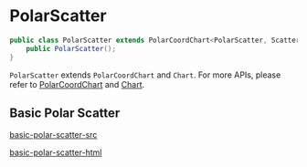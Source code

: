 # PolarScatter

```java
public class PolarScatter extends PolarCoordChart<PolarScatter, ScatterSeries> {
    public PolarScatter();
}
```

`PolarScatter` extends `PolarCoordChart` and `Chart`. For more APIs, please refer to [PolarCoordChart](polar-coord-chart) and [Chart](chart).

## Basic Polar Scatter

[basic-polar-scatter-src](_media/polar-scatter/basic-polar-scatter-src.md ':include')

[basic-polar-scatter-html](_media/polar-scatter/basic-polar-scatter.html ':include :type=iframe')
